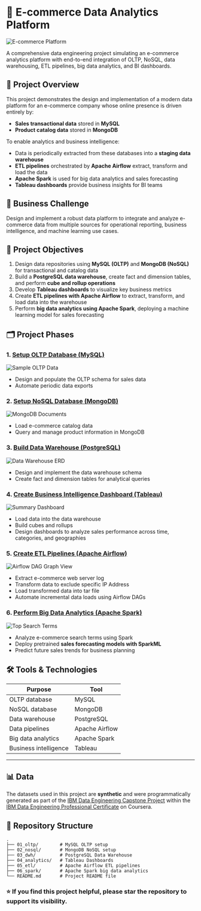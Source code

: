 # 🛒 E-commerce Data Analytics Platform

![E-commerce Platform](01_oltp/images/ecommerce.png)

A comprehensive data engineering project simulating an e-commerce analytics platform with end-to-end integration of OLTP, NoSQL, data warehousing, ETL pipelines, big data analytics, and BI dashboards.



## 🚀 **Project Overview**

This project demonstrates the design and implementation of a modern data platform for an e-commerce company whose online presence is driven entirely by:

* **Sales transactional data** stored in **MySQL**
* **Product catalog data** stored in **MongoDB**

To enable analytics and business intelligence:

* Data is periodically extracted from these databases into a **staging data warehouse**
* **ETL pipelines** orchestrated by **Apache Airflow** extract, transform and load the data
* **Apache Spark** is used for big data analytics and sales forecasting
* **Tableau dashboards** provide business insights for BI teams


## 💼 **Business Challenge**

Design and implement a robust data platform to integrate and analyze e-commerce data from multiple sources for operational reporting, business intelligence, and machine learning use cases.



## 🎯 **Project Objectives**

1. Design data repositories using **MySQL (OLTP)** and **MongoDB (NoSQL)** for transactional and catalog data
2. Build a **PostgreSQL data warehouse**, create fact and dimension tables, and perform **cube and rollup operations**
3. Develop **Tableau dashboards** to visualize key business metrics
4. Create **ETL pipelines with Apache Airflow** to extract, transform, and load data into the warehouse
5. Perform **big data analytics using Apache Spark**, deploying a machine learning model for sales forecasting



## 🗂️ **Project Phases**

### 1. [Setup OLTP Database (MySQL)](01_oltp/01_oltp.md)

![Sample OLTP Data](01_oltp/images/sampledata.png)

* Design and populate the OLTP schema for sales data
* Automate periodic data exports



### 2. [Setup NoSQL Database (MongoDB)](02_nosql/02_nosql.md)

![MongoDB Documents](02_nosql/images/first_documents.png)

* Load e-commerce catalog data
* Query and manage product information in MongoDB



### 3. [Build Data Warehouse (PostgreSQL)](03_dwh/03_dwh.md)

![Data Warehouse ERD](03_dwh/images/erd.png)

* Design and implement the data warehouse schema
* Create fact and dimension tables for analytical queries



### 4. [Create Business Intelligence Dashboard (Tableau)](04_analytics/04_analytics.md)

![Summary Dashboard](04_analytics/images/04_2_dashboard/05_Summary.png)

* Load data into the data warehouse
* Build cubes and rollups
* Design dashboards to analyze sales performance across time, categories, and geographies


### 5. [Create ETL Pipelines (Apache Airflow)](05_etl/05_etl.md)

![Airflow DAG Graph View](05_etl/images/05_2_pipelines_airflow/07_graph_view.png)

* Extract e-commerce web server log
* Transform data to exclude specific IP Address
* Load transformed data into tar file
* Automate incremental data loads using Airflow DAGs


### 6. [Perform Big Data Analytics (Apache Spark)](06_spark/06_spark.md)

![Top Search Terms](06_spark/images/05_top5terms.png)

* Analyze e-commerce search terms using Spark
* Deploy pretrained **sales forecasting models with SparkML**
* Predict future sales trends for business planning


## 🛠️ **Tools & Technologies**

| Purpose               | Tool           |
| --------------------- | -------------- |
| OLTP database         | MySQL          |
| NoSQL database        | MongoDB        |
| Data warehouse        | PostgreSQL     |
| Data pipelines        | Apache Airflow |
| Big data analytics    | Apache Spark   |
| Business intelligence | Tableau        |

---

## 📊 **Data**

The datasets used in this project are **synthetic** and were programmatically generated as part of the [IBM Data Engineering Capstone Project](https://www.coursera.org/learn/data-enginering-capstone-project) within the [IBM Data Engineering Professional Certificate](https://www.coursera.org/professional-certificates/ibm-data-engineer) on Coursera.


## 📎 **Repository Structure**

```
.
├── 01_oltp/        # MySQL OLTP setup
├── 02_nosql/       # MongoDB NoSQL setup
├── 03_dwh/         # PostgreSQL Data Warehouse
├── 04_analytics/   # Tableau Dashboards
├── 05_etl/         # Apache Airflow ETL pipelines
├── 06_spark/       # Apache Spark big data analytics
└── README.md       # Project README file
```

### ⭐ **If you find this project helpful, please star the repository to support its visibility.**